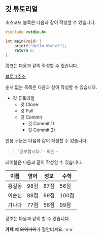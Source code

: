 ## 깃 튜토리얼

소스코드 블록은 다음과 같이 작성할 수 있습니다.

```c
#include <stdio.h>

int main(void) {
    printf("Hello World!");
    return 0;
}
```

링크는 다음과 같이 작성할 수 있습니다.

[블로그주소](https://blog.naver.com)

순서 없는 목록은 다음과 같이 작성할 수 있습니다.

* 깃 튜토리얼
  * 깃 Clone
  * 깃 Pull
  * 깃 Commit
    * 깃 Commit 1)
    * 깃 Commit 2)
    
인용 구문은 다음과 같이 작성할 수 있습니다.

>'공부합시다.' - 희진 -

테이블은 다음과 같이 작성할 수 있습니다.

이름|영어|정보|수학
---|---|---|---|
홍길동|98점|87점|56점|
이순신|88점|89점|100점|
가나다|77점|56점|99점|

강조는 다음과 같이 할 수 있습니다.

**카페** 에 ~~와이파이~~가 잘안터져요. ㅠㅠ
